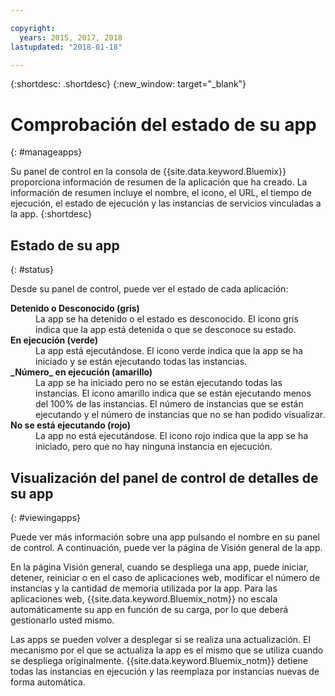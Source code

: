 ```yaml
---

copyright:
  years: 2015, 2017, 2018
lastupdated: "2018-01-18"

---
```


{:shortdesc: .shortdesc}
{:new_window: target="_blank"}

# Comprobación del estado de su app
{: #manageapps}

Su panel de control en la consola de {{site.data.keyword.Bluemix}} proporciona información de resumen de la aplicación que ha creado. La información de resumen incluye el nombre, el icono, el URL, el tiempo de ejecución, el estado de ejecución y las instancias de servicios vinculadas a la app.
{:shortdesc}

## Estado de su app
{: #status}

Desde su panel de control, puede ver el estado de cada aplicación:

<dl>
<dt>
<strong>
Detenido o Desconocido (gris)
</strong>
</dt>
<dd>
La app se ha detenido o el estado es desconocido. El icono gris indica que la app está detenida o que se desconoce su estado.
</dd>
<dt>
<strong>
En ejecución (verde)
</strong>
</dt>
<dd>
La app está ejecutándose. El icono verde indica que la app se ha iniciado y se están ejecutando todas las instancias.
</dd>
<dt>
<strong>
_Número_ en ejecución (amarillo)
</strong>
</dt>
<dd>
La app se ha iniciado pero no se están ejecutando todas las instancias. El icono amarillo indica que se están ejecutando menos del 100% de las instancias. El número de instancias que se están ejecutando y el número de instancias que no se han podido visualizar.
</dd>
<dt>
<strong>
No se está ejecutando (rojo)
</strong>
</dt>
<dd>
La app no está ejecutándose. El icono rojo indica que la app se ha iniciado, pero que no hay ninguna instancia en ejecución.
</dd>
</dl>

## Visualización del panel de control de detalles de su app
{: #viewingapps}

Puede ver más información sobre una app pulsando el nombre en su panel de control. A continuación, puede ver la página de Visión general de la app.

En la página Visión general, cuando se despliega una app, puede iniciar, detener, reiniciar o en el caso de aplicaciones web, modificar el número de instancias y la cantidad de memoria utilizada por la app. Para las aplicaciones web, {{site.data.keyword.Bluemix_notm}} no escala automáticamente su app en función de su carga, por lo que deberá gestionarlo usted mismo.

Las apps se pueden volver a desplegar si se realiza una actualización. El mecanismo por el que se actualiza la app es el mismo que se utiliza cuando se despliega originalmente. {{site.data.keyword.Bluemix_notm}} detiene
todas las instancias en ejecución y las reemplaza por instancias nuevas de forma automática.
